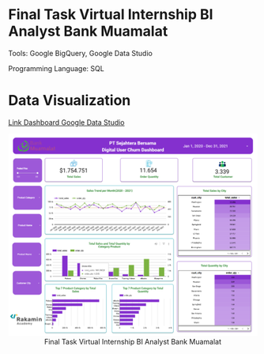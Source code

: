 # Final Task Virtual Internship BI Analyst Bank Muamalat

Tools: Google BigQuery, Google Data Studio

Programming Language: SQL

# Data Visualization
[Link Dashboard Google Data Studio](https://lookerstudio.google.com/u/0/reporting/1726aa9b-c22d-4d22-b1a4-beedff3b4524/page/QF9CF)
 <p align="center">
    <img width="958" src="dashboard.png"><br>
    Final Task Virtual Internship BI Analyst Bank Muamalat
   </p>
